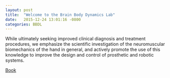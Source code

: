 ```yaml
---
layout: post
title:  "Welcome to the Brain Body Dynamics Lab"
date:   2015-12-24 13:01:16 -0800
categories: BBDL
---
```


While ultimately seeking improved clinical diagnosis and treatment procedures, we emphasize the scientific investigation of the neuromuscular biomechanics of the hand in general, and actively promote the use of this knowledge to improve the design and control of prosthetic and robotic systems.

[Book](valerolab.org/fundamentals/)
